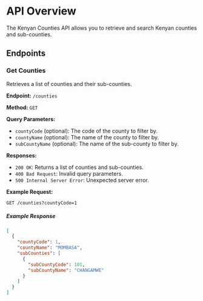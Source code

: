 

# API Overview

The Kenyan Counties API allows you to retrieve and search Kenyan counties and sub-counties.

## Endpoints

### Get Counties

Retrieves a list of counties and their sub-counties.

**Endpoint:** `/counties`

**Method:** `GET`

**Query Parameters:**

- `countyCode` (optional): The code of the county to filter by.
- `countyName` (optional): The name of the county to filter by.
- `subCountyName` (optional): The name of the sub-county to filter by.

**Responses:**

- `200 OK`: Returns a list of counties and sub-counties.
- `400 Bad Request`: Invalid query parameters.
- `500 Internal Server Error`: Unexpected server error.

**Example Request:**

```http
GET /counties?countyCode=1
```

##### Example Response 

```json
[
  {
    "countyCode": 1,
    "countyName": "MOMBASA",
    "subCounties": [
      {
        "subCountyCode": 101,
        "subCountyName": "CHANGAMWE"
      }
    ]
  }
]
```